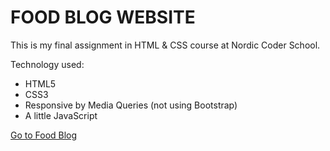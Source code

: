 #   FOOD BLOG WEBSITE

This is my final assignment in HTML & CSS course at Nordic Coder School.

Technology used: 

- HTML5
- CSS3
- Responsive by Media Queries (not using Bootstrap)
- A little JavaScript

[Go to Food Blog](https://xstarseed.com)